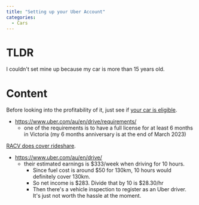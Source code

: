 ```yaml
---
title: "Setting up your Uber Account"
categories:
  - Cars
---
```


# TLDR
I couldn't set mine up because my car is more than 15 years old.

# Content
Before looking into the profitability of it, just see if [your car is eligible](https://www.uber.com/au/en/drive/melbourne/vehicle-requirements/).

- https://www.uber.com/au/en/drive/requirements/
    - one of the requirements is to have a full license for at least 6 months in Victoria (my 6 months anniversary is at the end of March 2023)

[RACV does cover rideshare](https://mozo.com.au/insurance/car-insurance/racv/Comprehensive-Car-Insurance/4283).

- https://www.uber.com/au/en/drive/
    - their estimated earnings is $333/week when driving for 10 hours.
        - Since fuel cost is around $50 for 130km, 10 hours would definitely cover 130km.
        - So net income is $283. Divide that by 10 is $28.30/hr
        - Then there's a vehicle inspection to register as an Uber driver. It's just not worth the hassle at the moment.
